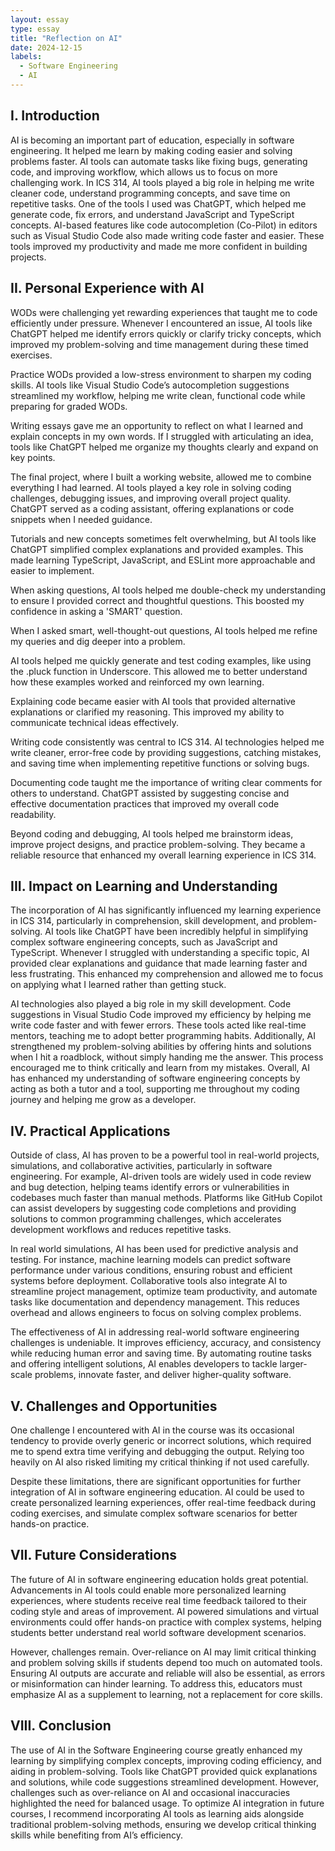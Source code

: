 ```yaml
---
layout: essay
type: essay
title: "Reflection on AI"
date: 2024-12-15
labels:
  - Software Engineering
  - AI
---
```

## I. Introduction
AI is becoming an important part of education, especially in software engineering. It helped me learn by making coding easier and solving problems faster. AI tools can automate tasks like fixing bugs, generating code, and improving workflow, which allows us to focus on more challenging work. In ICS 314, AI tools played a big role in helping me write cleaner code, understand programming concepts, and save time on repetitive tasks.
One of the tools I used was ChatGPT, which helped me generate code, fix errors, and understand JavaScript and TypeScript concepts. AI-based features like code autocompletion (Co-Pilot) in editors such as Visual Studio Code also made writing code faster and easier. These tools improved my productivity and made me more confident in building projects. 

## II. Personal Experience with AI
WODs were challenging yet rewarding experiences that taught me to code efficiently under pressure. Whenever I encountered an issue, AI tools like ChatGPT helped me identify errors quickly or clarify tricky concepts, which improved my problem-solving and time management during these timed exercises.

Practice WODs provided a low-stress environment to sharpen my coding skills. AI tools like Visual Studio Code’s autocompletion suggestions streamlined my workflow, helping me write clean, functional code while preparing for graded WODs.

Writing essays gave me an opportunity to reflect on what I learned and explain concepts in my own words. If I struggled with articulating an idea, tools like ChatGPT helped me organize my thoughts clearly and expand on key points.

The final project, where I built a working website, allowed me to combine everything I had learned. AI tools played a key role in solving coding challenges, debugging issues, and improving overall project quality. ChatGPT served as a coding assistant, offering explanations or code snippets when I needed guidance.

Tutorials and new concepts sometimes felt overwhelming, but AI tools like ChatGPT simplified complex explanations and provided examples. This made learning TypeScript, JavaScript, and ESLint more approachable and easier to implement.

When asking questions, AI tools helped me double-check my understanding to ensure I provided correct and thoughtful questions. This boosted my confidence in asking a 'SMART' question.

When I asked smart, well-thought-out questions, AI tools helped me refine my queries and dig deeper into a problem.

AI tools helped me quickly generate and test coding examples, like using the .pluck function in Underscore. This allowed me to better understand how these examples worked and reinforced my own learning.

Explaining code became easier with AI tools that provided alternative explanations or clarified my reasoning. This improved my ability to communicate technical ideas effectively.

Writing code consistently was central to ICS 314. AI technologies helped me write cleaner, error-free code by providing suggestions, catching mistakes, and saving time when implementing repetitive functions or solving bugs.

Documenting code taught me the importance of writing clear comments for others to understand. ChatGPT assisted by suggesting concise and effective documentation practices that improved my overall code readability.

Beyond coding and debugging, AI tools helped me brainstorm ideas, improve project designs, and practice problem-solving. They became a reliable resource that enhanced my overall learning experience in ICS 314.

## III. Impact on Learning and Understanding
The incorporation of AI has significantly influenced my learning experience in ICS 314, particularly in comprehension, skill development, and problem-solving. AI tools like ChatGPT have been incredibly helpful in simplifying complex software engineering concepts, such as JavaScript and TypeScript. Whenever I struggled with understanding a specific topic, AI provided clear explanations and guidance that made learning faster and less frustrating. This enhanced my comprehension and allowed me to focus on applying what I learned rather than getting stuck.

AI technologies also played a big role in my skill development. Code suggestions in Visual Studio Code improved my efficiency by helping me write code faster and with fewer errors. These tools acted like real-time mentors, teaching me to adopt better programming habits. Additionally, AI strengthened my problem-solving abilities by offering hints and solutions when I hit a roadblock, without simply handing me the answer. This process encouraged me to think critically and learn from my mistakes. Overall, AI has enhanced my understanding of software engineering concepts by acting as both a tutor and a tool, supporting me throughout my coding journey and helping me grow as a developer.

## IV. Practical Applications
Outside of class, AI has proven to be a powerful tool in real-world projects, simulations, and collaborative activities, particularly in software engineering. For example, AI-driven tools are widely used in code review and bug detection, helping teams identify errors or vulnerabilities in codebases much faster than manual methods. Platforms like GitHub Copilot can assist developers by suggesting code completions and providing solutions to common programming challenges, which accelerates development workflows and reduces repetitive tasks.

In real world simulations, AI has been used for predictive analysis and testing. For instance, machine learning models can predict software performance under various conditions, ensuring robust and efficient systems before deployment. Collaborative tools also integrate AI to streamline project management, optimize team productivity, and automate tasks like documentation and dependency management. This reduces overhead and allows engineers to focus on solving complex problems.

The effectiveness of AI in addressing real-world software engineering challenges is undeniable. It improves efficiency, accuracy, and consistency while reducing human error and saving time. By automating routine tasks and offering intelligent solutions, AI enables developers to tackle larger-scale problems, innovate faster, and deliver higher-quality software.

## V. Challenges and Opportunities
One challenge I encountered with AI in the course was its occasional tendency to provide overly generic or incorrect solutions, which required me to spend extra time verifying and debugging the output. Relying too heavily on AI also risked limiting my critical thinking if not used carefully.

Despite these limitations, there are significant opportunities for further integration of AI in software engineering education. AI could be used to create personalized learning experiences, offer real-time feedback during coding exercises, and simulate complex software scenarios for better hands-on practice. 

## VII. Future Considerations
The future of AI in software engineering education holds great potential. Advancements in AI tools could enable more personalized learning experiences, where students receive real time feedback tailored to their coding style and areas of improvement. AI powered simulations and virtual environments could offer hands-on practice with complex systems, helping students better understand real world software development scenarios.

However, challenges remain. Over-reliance on AI may limit critical thinking and problem solving skills if students depend too much on automated tools. Ensuring AI outputs are accurate and reliable will also be essential, as errors or misinformation can hinder learning. To address this, educators must emphasize AI as a supplement to learning, not a replacement for core skills. 

## VIII. Conclusion
The use of AI in the Software Engineering course greatly enhanced my learning by simplifying complex concepts, improving coding efficiency, and aiding in problem-solving. Tools like ChatGPT provided quick explanations and solutions, while code suggestions streamlined development. However, challenges such as over-reliance on AI and occasional inaccuracies highlighted the need for balanced usage. To optimize AI integration in future courses, I recommend incorporating AI tools as learning aids alongside traditional problem-solving methods, ensuring we develop critical thinking skills while benefiting from AI’s efficiency.
